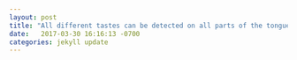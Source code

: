 ```yaml
---
layout: post
title: "All different tastes can be detected on all parts of the tongue. || http://www.dailymail.co.uk/sciencetech/article-2828561/The-tongue-taste-map-WRONG-Flavours-actually-perceived-neurons-brain-scientists-reveal.html"
date:   2017-03-30 16:16:13 -0700
categories: jekyll update
---
```

